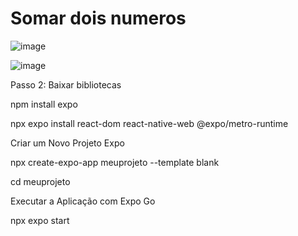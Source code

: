 ﻿# Somar dois numeros
![image](https://github.com/user-attachments/assets/a8fa03cf-f43c-47d0-af44-deb7ac7b0924)

![image](https://github.com/user-attachments/assets/9850fae8-cca6-4917-aa7c-b5e9fe6331bc)

Passo 2: Baixar bibliotecas

npm install expo

npx expo install react-dom react-native-web @expo/metro-runtime

Criar um Novo Projeto Expo

npx create-expo-app meuprojeto --template blank

cd meuprojeto

Executar a Aplicação com Expo Go

npx expo start
